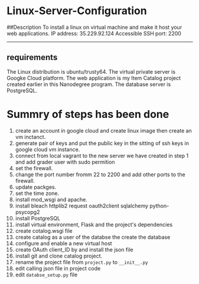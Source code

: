 # Linux-Server-Configuration
##Description
To install a linux on virtual machine and make it host your web applications.
IP address: 35.229.92.124
Accessible SSH port: 2200

----------------------------
## requirements 
The Linux distribution is ubuntu/trusty64.
The virtual private server is Googke Cloud platform.
The web application is my Item Catalog project created earlier in this Nanodegree program.
The database server is PostgreSQL.

# Summry of steps has been done 
1. create an account in google cloud  and create linux image then create an vm inctanct.
2. generate pair of keys and put the public key in the sitting of ssh keys in google cloud vm instance.
3. connect from local vagrant to the new server we have created in step 1 and add grader user with sudo permition
4. set the firewall.
5. change the port number fromm 22 to 2200 and add other ports to the firewall.
6. update packges.
7. set the time zone.
8. install mod_wsgi and apache.
9. install bleach httplib2 request oauth2client sqlalchemy python-psycopg2
10. install PostgreSQL
11. install virtual environment, Flask and the project's dependencies
12. create cotalog.wsgi file 
13. create catalog as a user of the databse the create the database
14. configure and enable a new virtual host
15. create OAuth client_ID by and install the json file 
16. install git and clone catalog project.
17. rename the project file from `project.py` to `__init__.py`
18. edit calling json file in project code  
19. edit `databse_setup.py` file 
